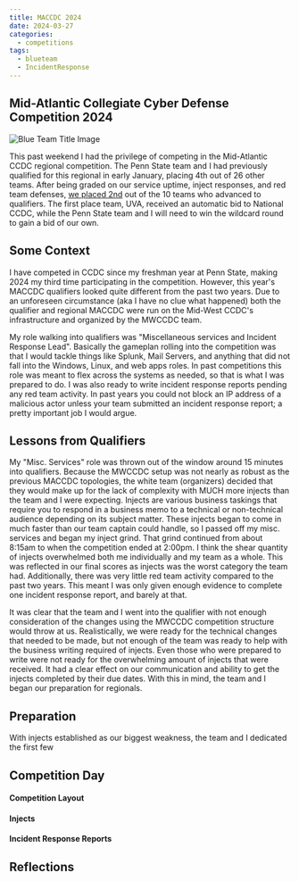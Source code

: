 ```yaml
---
title: MACCDC 2024
date: 2024-03-27
categories:
  - competitions
tags:
  - blueteam
  - IncidentResponse
---
```

## Mid-Atlantic Collegiate Cyber Defense Competition 2024

![Blue Team Title Image](posts/PSUMACCDCteam24.JPG)

This past weekend I had the privilege of competing in the Mid-Atlantic CCDC regional competition. The Penn State team and I had previously qualified for this regional in early January, placing 4th out of 26 other teams. After being graded on our service uptime, inject responses, and red team defenses, [we placed 2nd](https://www.psu.edu/news/information-sciences-and-technology/story/students-place-second-collegiate-cyber-defense/?utm_audience=Combined) out of the 10 teams who advanced to qualifiers. The first place team, UVA, received an automatic bid to National CCDC, while the Penn State team and I will need to win the wildcard round to gain a bid of our own.

## Some Context
I have competed in CCDC since my freshman year at Penn State, making 2024 my third time participating in the competition. However, this year's MACCDC qualifiers looked quite different from the past two years. Due to an unforeseen circumstance (aka I have no clue what happened) both the qualifier and regional MACCDC were run on the Mid-West CCDC's infrastructure and organized by the MWCCDC team.

My role walking into qualifiers was "Miscellaneous services and Incident Response Lead". Basically the gameplan rolling into the competition was that I would tackle things like Splunk, Mail Servers, and anything that did not fall into the Windows, Linux, and web apps roles. In past competitions this role was meant to flex across the systems as needed, so that is what I was prepared to do. I was also ready to write incident response reports pending any red team activity. In past years you could not block an IP address of a malicious actor unless your team submitted an incident response report; a pretty important job I would argue.

## Lessons from Qualifiers
My "Misc. Services" role was thrown out of the window around 15 minutes into qualifiers. Because the MWCCDC setup was not nearly as robust as the previous MACCDC topologies, the white team (organizers) decided that they would make up for the lack of complexity with MUCH more injects than the team and I were expecting. Injects are various business taskings that require you to respond in a business memo to a technical or non-technical audience depending on its subject matter. These injects began to come in much faster than our team captain could handle, so I passed off my misc. services and began my inject grind. That grind continued from about 8:15am to when the competition ended at 2:00pm. I think the shear quantity of injects overwhelmed both me individually and my team as a whole. This was reflected in our final scores as injects was the worst category the team had. Additionally, there was very little red team activity compared to the past two years. This meant I was only given enough evidence to complete one incident response report, and barely at that.

It was clear that the team and I went into the qualifier with not enough consideration of the changes using the MWCCDC competition structure would throw at us. Realistically, we were ready for the technical changes that needed to be made, but not enough of the team was ready to help with the business writing required of injects. Even those who were prepared to write were not ready for the overwhelming amount of injects that were received. It had a clear effect on our communication and ability to get the injects completed by their due dates. With this in mind, the team and I began our preparation for regionals.

## Preparation
With injects established as our biggest weakness, the team and I dedicated the first few 

## Competition Day
#### Competition Layout
#### Injects

#### Incident Response Reports

## Reflections